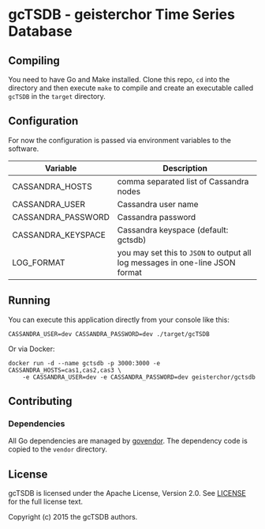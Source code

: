 gcTSDB - geisterchor Time Series Database
=========================================

Compiling
---------

You need to have Go and Make installed.
Clone this repo, `cd` into the directory and then execute `make` to compile and
create an executable called `gcTSDB` in the `target` directory.


Configuration
-------------

For now the configuration is passed via environment variables to the software.

| Variable           | Description                                                                   |
|--------------------|-------------------------------------------------------------------------------|
| CASSANDRA_HOSTS    | comma separated list of Cassandra nodes                                       |
| CASSANDRA_USER     | Cassandra user name                                                           |
| CASSANDRA_PASSWORD | Cassandra password                                                            |
| CASSANDRA_KEYSPACE | Cassandra keyspace (default: gctsdb)                                          |
| LOG_FORMAT         | you may set this to `JSON` to output all log messages in one-line JSON format |


Running
-------

You can execute this application directly from your console like this:

    CASSANDRA_USER=dev CASSANDRA_PASSWORD=dev ./target/gcTSDB

Or via Docker:

    docker run -d --name gctsdb -p 3000:3000 -e CASSANDRA_HOSTS=cas1,cas2,cas3 \
        -e CASSANDRA_USER=dev -e CASSANDRA_PASSWORD=dev geisterchor/gctsdb


Contributing
------------
### Dependencies
All Go dependencies are managed by [govendor](https://github.com/kardianos/govendor).
The dependency code is copied to the `vendor` directory.


License
-------
gcTSDB is licensed under the Apache License, Version 2.0. See [LICENSE](LICENSE.md) for the full license text.

Copyright (c) 2015 the gcTSDB authors.

